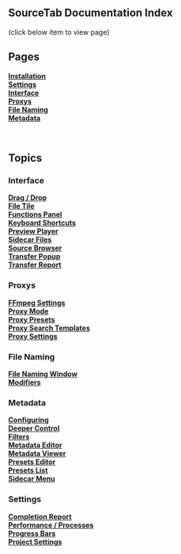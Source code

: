 ## **SourceTab Documentation Index**
(click below item to view page)

## **Pages**

[**Installation**](Doc-Installation.md)<br>
[**Settings**](Doc-Settings.md)<br>
[**Interface**](Doc-Interface.md)<br>
[**Proxys**](Doc-Proxys.md)<br>
[**File Naming**](Doc-FileNaming.md)<br>
[**Metadata**](Doc-Metadata.md)<br>

<br>

## **Topics**

### Interface
[**Drag / Drop**](Doc-Interface.md/#drag--drop)<br>
[**File Tile**](Doc-Interface.md/#file-tiles)<br>
[**Functions Panel**](Doc-Interface.md/#functions-panel)<br>
[**Keyboard Shortcuts**](Doc-Interface.md/#keyboard-shortcuts-hotkeys)<br>
[**Preview Player**](Doc-Interface.md/#preview-viewer)<br>
[**Sidecar Files**](Doc-Interface.md/#sidecar-files)<br>
[**Source Browser**](Doc-Interface.md/#source-browser)<br>
[**Transfer Popup**](Doc-Interface.md/#transfer-popup)<br>
[**Transfer Report**](Doc-Interface.md/#transfer-report)<br>

### Proxys
[**FFmpeg Settings**](Doc-Proxys.md/#ffmpeg-settings)<br>
[**Proxy Mode**](Doc-Proxys.md/#proxy-mode)<br>
[**Proxy Presets**](Doc-Proxys.md/#proxy-presets)<br>
[**Proxy Search Templates**](Doc-Proxys.md/#proxy-search-templates)<br>
[**Proxy Settings**](Doc-Proxys.md/#proxy-settings)<br>

### File Naming
[**File Naming Window**](Doc-FileNaming.md/#file-naming-window)<br>
[**Modifiers**](Doc-FileNaming.md/#available-modifiers)<br>

### Metadata
[**Configuring**](Doc-Metadata.md/#configuring)<br>
[**Deeper Control**](Doc-Metadata.md/#deeper-control)<br>
[**Filters**](Doc-Metadata.md/#filters)<br>
[**Metadata Editor**](Doc-Metadata.md/#metadata-editor)<br>
[**Metadata Viewer**](Doc-Metadata.md/#metadata-viewer)<br>
[**Presets Editor**](Doc-Metadata.md/#metadata-preset-editor)<br>
[**Presets List**](Doc-Metadata.md/#presets-list)<br>
[**Sidecar Menu**](Doc-Metadata.md/#sidecar-menu)<br>

### Settings
[**Completion Report**](Doc-Settings.md/#completion--report)<br>
[**Performance / Processes**](Doc-Settings.md/#performance--processes)<br>
[**Progress Bars**](Doc-Settings.md/#progress-bar)<br>
[**Project Settings**](Doc-Settings.md/#sourcetab-project-settings)<br>


